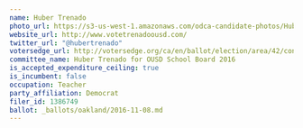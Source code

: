 ```yaml
---
name: Huber Trenado
photo_url: https://s3-us-west-1.amazonaws.com/odca-candidate-photos/Huber-Trenado.png
website_url: http://www.votetrenadoousd.com/
twitter_url: "@hubertrenado"
votersedge_url: http://votersedge.org/ca/en/ballot/election/area/42/contests/contest/13218/candidate/130702?&county=Alameda%20County&election_authority_id=1
committee_name: Huber Trenado for OUSD School Board 2016
is_accepted_expenditure_ceiling: true
is_incumbent: false
occupation: Teacher
party_affiliation: Democrat
filer_id: 1386749
ballot: _ballots/oakland/2016-11-08.md
---
```

